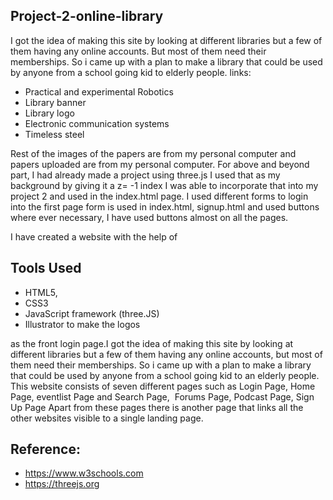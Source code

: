 ## Project-2-online-library
I got the idea of making this site by looking at different libraries but a few of them having any online accounts. 
But most of them need their memberships. So i came up with a plan to make a library that could be used by anyone 
from a school going kid to elderly people. links:
- Practical and experimental Robotics
- Library banner
- Library logo
- Electronic communication systems
- Timeless steel

Rest of the images of the papers are from my personal computer and papers uploaded are from my personal computer. 
For above and beyond part, I had already made a project using three.js I used that as my background by giving it a z= -1 index 
I was able to incorporate that into my project 2 and used in the index.html page. 
I used different forms to login into the first page form is used in index.html, signup.html and used buttons where ever necessary, 
I have used buttons almost on all the pages.

I have created a  website with the help of
## Tools Used
- HTML5, 
- CSS3
- JavaScript framework (three.JS)
- Illustrator to make the logos

as the front login page.I got the idea of making this site by looking at different libraries but a few of them having any online accounts,
but most of them need their memberships. So i came up with a plan to make a library that could be used by anyone
from a school going kid to an elderly people. This website consists of seven different pages such as Login Page,
Home Page, eventlist Page and Search Page,  Forums Page, Podcast Page, Sign Up Page Apart from these pages
there is another page that links all the other websites visible to a single landing page.

## Reference: 
- https://www.w3schools.com
- https://threejs.org
